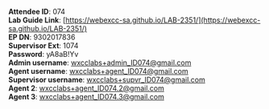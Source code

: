 
**Attendee ID**: 074  
**Lab Guide Link**: [https://webexcc-sa.github.io/LAB-2351/](https://webexcc-sa.github.io/LAB-2351/)  
**EP DN**: 9302017836  
**Supervisor Ext**: 1074  
**Password**: yA8aB!Yv  
**Admin username**: wxcclabs+admin_ID074@gmail.com  
**Agent username**: wxcclabs+agent_ID074@gmail.com  
**Supervisor username**: wxcclabs+supvr_ID074@gmail.com  
**Agent 2**: wxcclabs+agent_ID074.2@gmail.com  
**Agent 3**: wxcclabs+agent_ID074.3@gmail.com  
